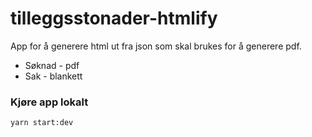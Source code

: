 # tilleggsstonader-htmlify

App for å generere html ut fra json som skal brukes for å generere pdf.
 - Søknad - pdf
 - Sak - blankett

### Kjøre app lokalt
`yarn start:dev`